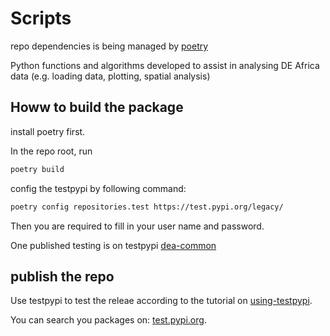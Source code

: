 # Scripts

repo dependencies is being managed by [poetry](https://python-poetry.org/)

Python functions and algorithms developed to assist in analysing DE Africa data (e.g. loading data, plotting, spatial analysis)

## Howw to build the package

install poetry first.

In the repo root, run

```bash
poetry build
```

config the testpypi by following command:

```bash
poetry config repositories.test https://test.pypi.org/legacy/
```

Then you are required to fill in your user name and password.

One published testing is on testpypi [dea-common](https://test.pypi.org/project/dea-common/)

## publish the repo

Use testpypi to test the releae according to the tutorial on [using-testpypi](https://packaging.python.org/guides/using-testpypi/).

You can search you packages on: [test.pypi.org](https://test.pypi.org/manage/projects/).
